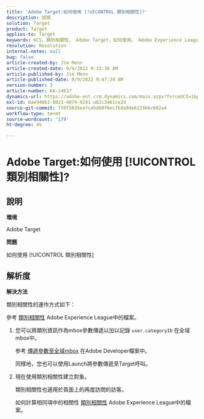 ```yaml
---
title: 'Adobe Target:如何使用 [!UICONTROL 類別相關性]?'
description: 說明
solution: Target
product: Target
applies-to: Target
keywords: KCS，類別相關性， Adobe Target，如何使用， Adobe Experience League，全域mbox
resolution: Resolution
internal-notes: null
bug: false
article-created-by: Jim Menn
article-created-date: 9/9/2022 9:33:36 AM
article-published-by: Jim Menn
article-published-date: 9/9/2022 9:47:39 AM
version-number: 3
article-number: KA-14637
dynamics-url: https://adobe-ent.crm.dynamics.com/main.aspx?forceUCI=1&pagetype=entityrecord&etn=knowledgearticle&id=dacf6b79-2230-ed11-9db1-0022480866ad
exl-id: 0ae948b1-8021-4074-9241-a82c3461ce2d
source-git-commit: 7f0f5035ea7cebd60f6ec7bda9de6225b6c602a4
workflow-type: tm+mt
source-wordcount: '179'
ht-degree: 4%

---
```


# Adobe Target:如何使用 [!UICONTROL 類別相關性]?

## 說明


<b>環境</b>

Adobe Target

<b>問題</b>

如何使用 [!UICONTROL 類別相關性]

## 解析度

<b>解決方法</b>

類別相關性的運作方式如下：

參考 [類別相關性](https://experienceleague.adobe.com/docs/target/using/audiences/visitor-profiles/category-affinity.html?lang=en) Adobe Experience League中的檔案。

1. 您可以將類別資訊作為mbox參數傳遞以加以記錄 `user.categoryID` 在全域mbox中。

   參考 [傳遞參數至全域mbox](https://docs.adobe.com/help/en/target/using/implement-target/client-side/mbox-implement/global-mbox/pass-parameters-to-global-mbox.html "按一下以追蹤連結：https://docs.adobe.com/help/en/target/using/implement-target/client-side/mbox-implement/global-mbox/pass-parameters-to-global-mbox.html") 在Adobe Developer檔案中。

   同樣地，您也可以使用Launch將參數傳遞至Target呼叫。

1. 現在使用類別相關性建立對象。

   類別相關性也適用於頁面上的再度訪問的訪客。

   如何計算相同項中的相關性 [類別相關性](https://experienceleague.adobe.com/docs/target/using/audiences/visitor-profiles/category-affinity.html?lang=en) Adobe Experience League中的檔案。
